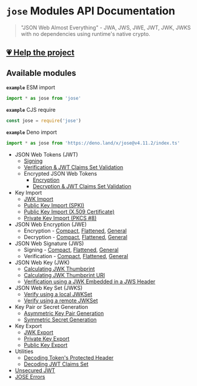 # `jose` Modules API Documentation

> "JSON Web Almost Everything" - JWA, JWS, JWE, JWT, JWK, JWKS with no dependencies using runtime's native crypto.

## [💗 Help the project](https://github.com/sponsors/panva)

## Available modules

**`example`** ESM import
```js
import * as jose from 'jose'
```

**`example`** CJS require
```js
const jose = require('jose')
```

**`example`** Deno import
```js
import * as jose from 'https://deno.land/x/jose@v4.11.2/index.ts'
```

- JSON Web Tokens (JWT)
  - [Signing](classes/jwt_sign.SignJWT.md#readme)
  - [Verification & JWT Claims Set Validation](functions/jwt_verify.jwtVerify.md#readme)
  - Encrypted JSON Web Tokens
    - [Encryption](classes/jwt_encrypt.EncryptJWT.md#readme)
    - [Decryption & JWT Claims Set Validation](functions/jwt_decrypt.jwtDecrypt.md#readme)
- Key Import
  - [JWK Import](functions/key_import.importJWK.md#readme)
  - [Public Key Import (SPKI)](functions/key_import.importSPKI.md#readme)
  - [Public Key Import (X.509 Certificate)](functions/key_import.importX509.md#readme)
  - [Private Key Import (PKCS #8)](functions/key_import.importPKCS8.md#readme)
- JSON Web Encryption (JWE)
  - Encryption - [Compact](classes/jwe_compact_encrypt.CompactEncrypt.md#readme), [Flattened](classes/jwe_flattened_encrypt.FlattenedEncrypt.md#readme), [General](classes/jwe_general_encrypt.GeneralEncrypt.md#readme)
  - Decryption - [Compact](functions/jwe_compact_decrypt.compactDecrypt.md#readme), [Flattened](functions/jwe_flattened_decrypt.flattenedDecrypt.md#readme), [General](functions/jwe_general_decrypt.generalDecrypt.md#readme)
- JSON Web Signature (JWS)
  - Signing - [Compact](classes/jws_compact_sign.CompactSign.md#readme), [Flattened](classes/jws_flattened_sign.FlattenedSign.md#readme), [General](classes/jws_general_sign.GeneralSign.md#readme)
  - Verification - [Compact](functions/jws_compact_verify.compactVerify.md#readme), [Flattened](functions/jws_flattened_verify.flattenedVerify.md#readme), [General](functions/jws_general_verify.generalVerify.md#readme)
- JSON Web Key (JWK)
  - [Calculating JWK Thumbprint](functions/jwk_thumbprint.calculateJwkThumbprint.md#readme)
  - [Calculating JWK Thumbprint URI](functions/jwk_thumbprint.calculateJwkThumbprintUri.md#readme)
  - [Verification using a JWK Embedded in a JWS Header](functions/jwk_embedded.EmbeddedJWK.md#readme)
- JSON Web Key Set (JWKS)
  - [Verify using a local JWKSet](functions/jwks_local.createLocalJWKSet.md#readme)
  - [Verify using a remote JWKSet](functions/jwks_remote.createRemoteJWKSet.md#readme)
- Key Pair or Secret Generation
  - [Asymmetric Key Pair Generation](functions/key_generate_key_pair.generateKeyPair.md#readme)
  - [Symmetric Secret Generation](functions/key_generate_secret.generateSecret.md#readme)
- Key Export
  - [JWK Export](functions/key_export.exportJWK.md#readme)
  - [Private Key Export](functions/key_export.exportPKCS8.md#readme)
  - [Public Key Export](functions/key_export.exportSPKI.md#readme)
- Utilities
  - [Decoding Token's Protected Header](functions/util_decode_protected_header.decodeProtectedHeader.md#readme)
  - [Decoding JWT Claims Set](functions/util_decode_jwt.decodeJwt.md#readme)
- [Unsecured JWT](classes/jwt_unsecured.UnsecuredJWT.md#readme)
- [JOSE Errors](modules/util_errors.md#readme)

[support-sponsor]: https://github.com/sponsors/panva
